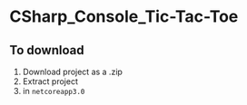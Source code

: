 # CSharp_Console_Tic-Tac-Toe

## To download


1. Download project as a .zip
2. Extract project
3. in `netcoreapp3.0` 
